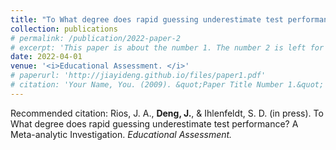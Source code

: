 ```yaml
---
title: "To What degree does rapid guessing underestimate test performance? A Meta-analytic Investigation"
collection: publications
# permalink: /publication/2022-paper-2
# excerpt: 'This paper is about the number 1. The number 2 is left for future work.'
date: 2022-04-01
venue: '<i>Educational Assessment. </i>'
# paperurl: 'http://jiayideng.github.io/files/paper1.pdf'
# citation: 'Your Name, You. (2009). &quot;Paper Title Number 1.&quot; <i>Applied Psychological Measurement.</i>.'
---
```


Recommended citation: Rios, J. A., **Deng, J.**, & Ihlenfeldt, S. D. (in press). To What degree does rapid guessing underestimate test performance? A Meta-analytic Investigation. <i>Educational Assessment. </i>  

